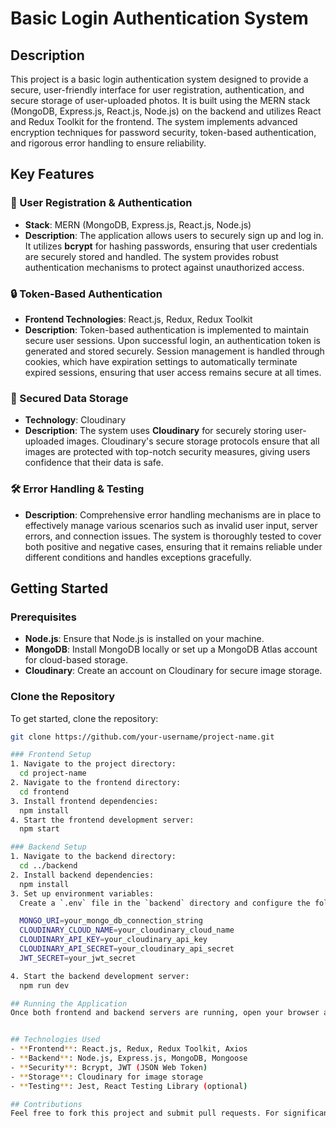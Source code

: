 # Basic Login Authentication System

## Description
This project is a basic login authentication system designed to provide a secure, user-friendly interface for user registration, authentication, and secure storage of user-uploaded photos. It is built using the MERN stack (MongoDB, Express.js, React.js, Node.js) on the backend and utilizes React and Redux Toolkit for the frontend. The system implements advanced encryption techniques for password security, token-based authentication, and rigorous error handling to ensure reliability.

## Key Features

### 🔑 User Registration & Authentication
- **Stack**: MERN (MongoDB, Express.js, React.js, Node.js)
- **Description**: The application allows users to securely sign up and log in. It utilizes **bcrypt** for hashing passwords, ensuring that user credentials are securely stored and handled. The system provides robust authentication mechanisms to protect against unauthorized access.

### 🔒 Token-Based Authentication
- **Frontend Technologies**: React.js, Redux, Redux Toolkit
- **Description**: Token-based authentication is implemented to maintain secure user sessions. Upon successful login, an authentication token is generated and stored securely. Session management is handled through cookies, which have expiration settings to automatically terminate expired sessions, ensuring that user access remains secure at all times.

### 🔐 Secured Data Storage
- **Technology**: Cloudinary
- **Description**: The system uses **Cloudinary** for securely storing user-uploaded images. Cloudinary's secure storage protocols ensure that all images are protected with top-notch security measures, giving users confidence that their data is safe.

### 🛠️ Error Handling & Testing
- **Description**: Comprehensive error handling mechanisms are in place to effectively manage various scenarios such as invalid user input, server errors, and connection issues. The system is thoroughly tested to cover both positive and negative cases, ensuring that it remains reliable under different conditions and handles exceptions gracefully.

## Getting Started

### Prerequisites
- **Node.js**: Ensure that Node.js is installed on your machine.
- **MongoDB**: Install MongoDB locally or set up a MongoDB Atlas account for cloud-based storage.
- **Cloudinary**: Create an account on Cloudinary for secure image storage.

### Clone the Repository
To get started, clone the repository:

```bash
git clone https://github.com/your-username/project-name.git

### Frontend Setup
1. Navigate to the project directory:
  cd project-name
2. Navigate to the frontend directory:
  cd frontend
3. Install frontend dependencies:
  npm install
4. Start the frontend development server:
  npm start

### Backend Setup
1. Navigate to the backend directory:
  cd ../backend
2. Install backend dependencies:
  npm install
3. Set up environment variables:
  Create a `.env` file in the `backend` directory and configure the following variables:

  MONGO_URI=your_mongo_db_connection_string
  CLOUDINARY_CLOUD_NAME=your_cloudinary_cloud_name
  CLOUDINARY_API_KEY=your_cloudinary_api_key
  CLOUDINARY_API_SECRET=your_cloudinary_api_secret
  JWT_SECRET=your_jwt_secret

4. Start the backend development server:
  npm run dev

## Running the Application
Once both frontend and backend servers are running, open your browser and navigate to `http://localhost:3000` to access the application.


## Technologies Used
- **Frontend**: React.js, Redux, Redux Toolkit, Axios
- **Backend**: Node.js, Express.js, MongoDB, Mongoose
- **Security**: Bcrypt, JWT (JSON Web Token)
- **Storage**: Cloudinary for image storage
- **Testing**: Jest, React Testing Library (optional)

## Contributions
Feel free to fork this project and submit pull requests. For significant changes, please open an issue first to discuss what you would like to modify.
